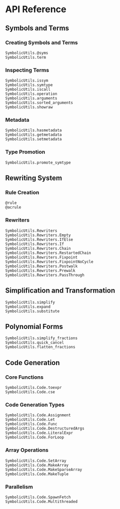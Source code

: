 # API Reference

## Symbols and Terms

### Creating Symbols and Terms
```@docs
SymbolicUtils.@syms
SymbolicUtils.term
```

### Inspecting Terms
```@docs
SymbolicUtils.issym
SymbolicUtils.symtype
SymbolicUtils.iscall
SymbolicUtils.operation
SymbolicUtils.arguments
SymbolicUtils.sorted_arguments
SymbolicUtils.showraw
```

### Metadata
```@docs
SymbolicUtils.hasmetadata
SymbolicUtils.getmetadata
SymbolicUtils.setmetadata
```

### Type Promotion
```@docs
SymbolicUtils.promote_symtype
```

## Rewriting System

### Rule Creation
```@docs
@rule
@acrule
```

### Rewriters
```@docs
SymbolicUtils.Rewriters
SymbolicUtils.Rewriters.Empty
SymbolicUtils.Rewriters.IfElse
SymbolicUtils.Rewriters.If
SymbolicUtils.Rewriters.Chain
SymbolicUtils.Rewriters.RestartedChain
SymbolicUtils.Rewriters.Fixpoint
SymbolicUtils.Rewriters.FixpointNoCycle
SymbolicUtils.Rewriters.Postwalk
SymbolicUtils.Rewriters.Prewalk
SymbolicUtils.Rewriters.PassThrough
```

## Simplification and Transformation

```@docs
SymbolicUtils.simplify
SymbolicUtils.expand
SymbolicUtils.substitute
```

## Polynomial Forms

```@docs
SymbolicUtils.simplify_fractions
SymbolicUtils.quick_cancel
SymbolicUtils.flatten_fractions
```

## Code Generation

### Core Functions
```@docs
SymbolicUtils.Code.toexpr
SymbolicUtils.Code.cse
```

### Code Generation Types
```@docs
SymbolicUtils.Code.Assignment
SymbolicUtils.Code.Let
SymbolicUtils.Code.Func
SymbolicUtils.Code.DestructuredArgs
SymbolicUtils.Code.LiteralExpr
SymbolicUtils.Code.ForLoop
```

### Array Operations
```@docs
SymbolicUtils.Code.SetArray
SymbolicUtils.Code.MakeArray
SymbolicUtils.Code.MakeSparseArray
SymbolicUtils.Code.MakeTuple
```

### Parallelism
```@docs
SymbolicUtils.Code.SpawnFetch
SymbolicUtils.Code.Multithreaded
```
